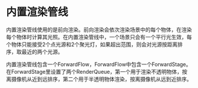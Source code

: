 # 内置渲染管线

内置渲染管线使用的是前向渲染。前向渲染会依次渲染场景中的每个物体，在渲染每个物体时计算其光照。在内置渲染管线中，一个场景只会有一个平行光生效，每个物体只能接受2个点光源和2个聚光灯，如果超出范围，则会对光源按距离排序，取最近的两个光源。

内置渲染管线包含一个ForwardFlow，ForwardFlow中包含一个ForwardStage。在ForwardStage里设置了两个RenderQueue，第一个用于渲染不透明物体，按离摄像机从近到远排序，第二个用于半透明物体渲染，按离摄像机从远到近排序。
